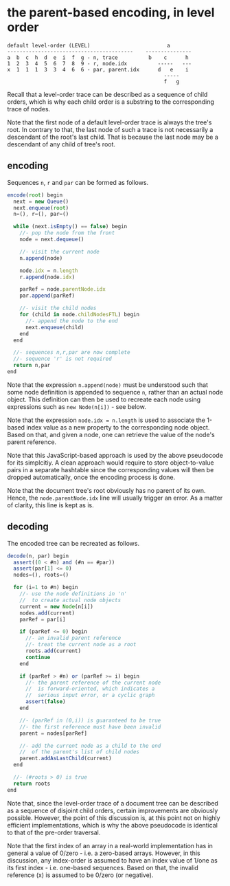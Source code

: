 
<!-- ======================================================================= -->
# the parent-based encoding, in level order

```
default level-order (LEVEL)                         a
-----------------------------------------    ---------------
a  b  c  h  d  e  i  f  g - n, trace          b    c      h
1  2  3  4  5  6  7  8  9 - r, node.idx          -----   ---
x  1  1  1  3  3  4  6  6 - par, parent.idx      d   e    i
                                                   -----
                                                   f   g
```

Recall that a level-order trace can be described as a sequence of child orders,
which is why each child order is a substring to the corresponding trace of
nodes.

Note that the first node of a default level-order trace is always the tree's
root. In contrary to that, the last node of such a trace is not necessarily
a descendant of the root's last child. That is because the last node may be
a descendant of any child of tree's root.

<!-- ======================================================================= -->
## encoding

Sequences `n`, `r` and `par` can be formed as follows.

```js
encode(root) begin
  next = new Queue()
  next.enqueue(root)
  n=(), r=(), par=()

  while (next.isEmpty() == false) begin
    //- pop the node from the front
    node = next.dequeue()

    //- visit the current node
    n.append(node)

    node.idx = n.length
    r.append(node.idx)

    parRef = node.parentNode.idx
    par.append(parRef)

    //- visit the child nodes
    for (child in node.childNodesFTL) begin
      //- append the node to the end
      next.enqueue(child)
    end
  end

  //- sequences n,r,par are now complete
  //- sequence 'r' is not required
  return n,par
end
```

Note that the expression `n.append(node)` must be understood such that some
node definition is appended to sequence `n`, rather than an actual node object.
This definition can then be used to recreate each node using expressions such
as `new Node(n[i])` - see below.

Note that the expression `node.idx = n.length` is used to associate the 1-based
index value as a new property to the corresponding node object. Based on that,
and given a node, one can retrieve the value of the node's parent reference.

Note that this JavaScript-based approach is used by the above pseudocode for
its simplcitiy. A clean approach would require to store object-to-value pairs
in a separate hashtable since the corresponding values will then be dropped
automatically, once the encoding process is done.

Note that the document tree's root obviously has no parent of its own. Hence,
the `node.parentNode.idx` line will usually trigger an error. As a matter of
clarity, this line is kept as is.

<!-- ======================================================================= -->
## decoding

The encoded tree can be recreated as follows.

```js
decode(n, par) begin
  assert((0 < #n) and (#n == #par))
  assert(par[1] <= 0)
  nodes=(), roots=()

  for (i=1 to #n) begin
    //- use the node definitions in 'n'
    //  to create actual node objects
    current = new Node(n[i])
    nodes.add(current)
    parRef = par[i]

    if (parRef <= 0) begin
      //- an invalid parent reference
      //- treat the current node as a root
      roots.add(current)
      continue
    end

    if (parRef > #n) or (parRef >= i) begin
      //- the parent reference of the current node
      //  is forward-oriented, which indicates a
      //  serious input error, or a cyclic graph
      assert(false)
    end

    //- (parRef in (0,i)) is guaranteed to be true
    //- the first reference must have been invalid
    parent = nodes[parRef]

    //- add the current node as a child to the end
    //  of the parent's list of child nodes
    parent.addAsLastChild(current)
  end

  //- (#roots > 0) is true
  return roots
end
```

Note that, since the level-order trace of a document tree can be described
as a sequence of disjoint child orders, certain improvements are obviously
possible. However, the point of this discussion is, at this point not on
highly efficient implementations, which is why the above pseudocode is
identical to that of the pre-order traversal.

Note that the first index of an array in a real-world implementation has
in general a value of 0/zero - i.e. a zero-based arrays. However, in this
discussion, any index-order is assumed to have an index value of 1/one as
its first index - i.e. one-based sequences. Based on that, the invalid
reference (x) is assumed to be 0/zero (or negative).
